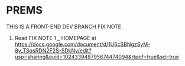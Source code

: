 # PREMS
THIS IS A FRONT-END DEV BRANCH
FIX NOTE
1. Read FIX NOTE 1 _ HOMEPAGE at https://docs.google.com/document/d/1U6cSBNgzSyM-8y_TSqsRDN2F2S-SDkNy/edit?usp=sharing&ouid=102433948795674474094&rtpof=true&sd=true
